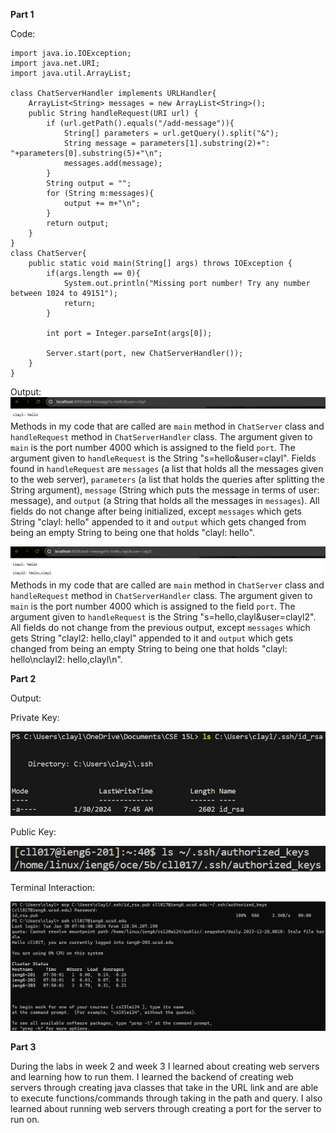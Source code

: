 **Part 1**

Code:
```
import java.io.IOException;
import java.net.URI;
import java.util.ArrayList;

class ChatServerHandler implements URLHandler{
    ArrayList<String> messages = new ArrayList<String>();
    public String handleRequest(URI url) {
        if (url.getPath().equals("/add-message")){
            String[] parameters = url.getQuery().split("&");
            String message = parameters[1].substring(2)+": "+parameters[0].substring(5)+"\n";
            messages.add(message);
        }
        String output = "";
        for (String m:messages){
            output += m+"\n";
        }
        return output;
    }
}
class ChatServer{
    public static void main(String[] args) throws IOException {
        if(args.length == 0){
            System.out.println("Missing port number! Try any number between 1024 to 49151");
            return;
        }

        int port = Integer.parseInt(args[0]);

        Server.start(port, new ChatServerHandler());
    }
}
```

Output:
![Image](lab2/lab2p1.jpg)
    Methods in my code that are called are `main` method in `ChatServer` class and `handleRequest` method in `ChatServerHandler` class.
    The argument given to `main` is the port number 4000 which is assigned to the field `port`. The argument given to `handleRequest` is the String "s=hello&user=clayl". Fields found in `handleRequest` are `messages` (a list that holds all the messages given to the web server), `parameters` (a list that holds the queries after splitting the String argument), `message` (String which puts the message in terms of user: message), and `output` (a String that holds all the messages in `messages`).
    All fields do not change after being initialized, except `messages` which gets String "clayl: hello" appended to it and `output` which gets changed from being an empty String to being one that holds "clayl: hello".

![Image](lab2/lab2p2.jpg)
    Methods in my code that are called are `main` method in `ChatServer` class and `handleRequest` method in `ChatServerHandler` class.
    The argument given to `main` is the port number 4000 which is assigned to the field `port`. The argument given to `handleRequest` is the String "s=hello,clayl&user=clayl2". 
    All fields do not change from the previous output, except `messages` which gets String "clayl2: hello,clayl" appended to it and `output` which gets changed from being an empty String to being one that holds "clayl: hello\nclayl2: hello,clayl\n".


**Part 2**

Output:

Private Key:

![Image](lab2/lab2p3.jpg)

Public Key:

![Image](lab2/lab2p4.jpg)

Terminal Interaction:

![Image](lab2/lab2p5.jpg)

**Part 3**

During the labs in week 2 and week 3 I learned about creating web servers and learning how to run them. I learned the backend of creating web servers through creating java classes that take in the URL link and are able to execute functions/commands through taking in the path and query. I also learned about running web servers through creating a port for the server to run on.
